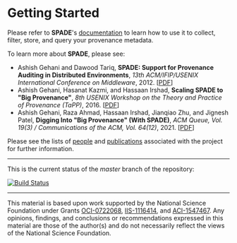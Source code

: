 # Getting Started #

Please refer to **SPADE**'s [documentation](../../wiki) to learn how to use it to collect, filter, store, and query your provenance metadata.

To learn more about **SPADE**, please see:

  * Ashish Gehani and Dawood Tariq, **SPADE: Support for Provenance Auditing in Distributed Environments**, _13th ACM/IFIP/USENIX International Conference on Middleware_, 2012. [[PDF](http://www.csl.sri.com/users/gehani/papers/MW-2012.SPADE.pdf)]
  * Ashish Gehani, Hasanat Kazmi, and Hassaan Irshad, **Scaling SPADE to "Big Provenance"**, _8th USENIX Workshop on the Theory and Practice of Provenance (TaPP)_, 2016. [[PDF](http://www.csl.sri.com/users/gehani/papers/TaPP-2016.Scaling.pdf)]
  * Ashish Gehani, Raza Ahmad, Hassaan Irshad, Jianqiao Zhu, and Jignesh Patel, **Digging Into "Big Provenance" (With SPADE)**, _ACM Queue, Vol. 19(3) / Communications of the ACM, Vol. 64(12)_, 2021. [[PDF](http://www.csl.sri.com/users/gehani/papers/Queue-2021.QuickGrail.pdf)]

Please see the lists of [people](../../wiki/people) and [publications](../../wiki/publications) associated with the project for further information.

---

This is the current status of the _master_ branch of the repository:

[![Build Status](https://travis-ci.org/ashish-gehani/SPADE.svg?branch=master)](https://travis-ci.org/ashish-gehani/SPADE)

---

This material is based upon work supported by the National Science Foundation under Grants [OCI-0722068](http://www.nsf.gov/awardsearch/showAward?AWD_ID=0722068), [IIS-1116414](http://www.nsf.gov/awardsearch/showAward?AWD_ID=1116414), and [ACI-1547467](http://www.nsf.gov/awardsearch/showAward?AWD_ID=1547467). Any opinions, findings, and conclusions or recommendations expressed in this material are those of the author(s) and do not necessarily reflect the views of the National Science Foundation.

<!--

<sup>1</sup> NSF Grant 0722068: [Scalable Authentication of Grid Data Provenance](http://www.nsf.gov/awardsearch/showAward?AWD_ID=0722068), PI: [Ashish Gehani](http://www.csl.sri.com/people/gehani/)

<sup>2</sup> NSF Grant 1116414: [Scalable Integration and Analysis of the Provenance of Diverse Scientific Data](http://www.nsf.gov/awardsearch/showAward?AWD_ID=1116414), PI: [Ashish Gehani](http://www.csl.sri.com/people/gehani/)

<sup>3</sup> NSF Grant 1547467: [Protecting Provenance Integrity and Privacy] (http://www.nsf.gov/awardsearch/showAward?AWD_ID=1547467), PI: [Ashish Gehani](http://www.csl.sri.com/people/gehani/)

The Apple logo is licensed under the Creative Commons Attribution-Share Alike 3.0 Unported, 2.5 Generic, 2.0 Generic and 1.0 Generic license.

The Linux Tux logo is (c) Larry Ewing, Simon Budig und Anja Gerwinsk and is licensed under the terms of the GNU General Public License version 3.

The Windows logo is in the public domain.

-->
